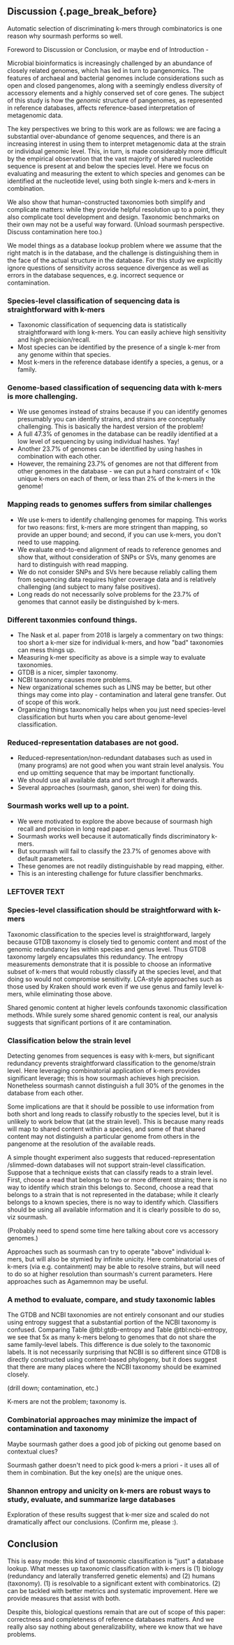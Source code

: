 ## Discussion {.page_break_before}

Automatic selection of discriminating k-mers through combinatorics is one
reason why sourmash performs so well.

Foreword to Discussion or Conclusion, or maybe end of Introduction -

Microbial bioinformatics is increasingly challenged by an abundance of
closely related genomes, which has led in turn to pangenomics. The
features of archaeal and bacterial genomes include considerations such
as open and closed pangenomes, along with a seemingly endless
diversity of accessory elements and a highly conserved set of core
genes. The subject of this study is how the _genomic_ structure of
pangenomes, as represented in reference databases, affects
reference-based interpretation of metagenomic data.

The key perspectives we bring to this work are as follows: we are
facing a substantial over-abundance of genome sequences, and there is
an increasing interest in using them to interpret metagenomic data at
the strain or individual genomic level. This, in turn, is made
considerably more difficult by the empirical observation that the vast
majority of shared nucleotide sequence is present at and below the
species level.  Here we focus on evaluating and measuring the extent
to which species and genomes can be identified at the nucleotide
level, using both single k-mers and k-mers in combination.

We also show that human-constructed taxonomies both simplify and
complicate matters: while they provide helpful resolution up to a point,
they also complicate tool development and design. Taxonomic benchmarks
on their own may not be a useful way forward.  (Unload sourmash perspective.
Discuss contamination here too.)

We model things as a database lookup problem where we assume that the
right match is in the database, and the challenge is distinguishing
them in the face of the actual structure in the database. For this
study we explicitly ignore questions of sensitivity across sequence
divergence as well as errors in the database sequences, e.g. incorrect
sequence or contamination.

### Species-level classification of sequencing data is straightforward with k-mers

* Taxonomic classification of sequencing data is statistically
  straightforward with long k-mers. You can easily achieve high
  sensitivity and high precision/recall.
* Most species can be identified by the presence of a single k-mer
  from any genome within that species.
* Most k-mers in the reference database identify a species, a genus,
  or a family.
  
### Genome-based classification of sequencing data with k-mers is more challenging.

* We use genomes instead of strains because if you can identify genomes
  presumably you can identify strains, and strains are conceptually
  challenging. This is basically the hardest version of the problem!
* A full 47.3% of genomes in the database can be readily identified at a
  low level of sequencing by using individual hashes. Yay!
* Another 23.7% of genomes can be identified by using hashes in combination
  with each other.
* However, the remaining 23.7% of genomes are not that different from
  other genomes in the database - we can put a hard constraint of <
  10k unique k-mers on each of them, or less than 2% of the k-mers in
  the genome!
  
### Mapping reads to genomes suffers from similar challenges

* We use k-mers to identify challenging genomes for mapping. This
  works for two reasons: first, k-mers are more stringent than
  mapping, so provide an upper bound; and second, if you can use k-mers,
  you don't need to use mapping.
* We evaluate end-to-end alignment of reads to reference genomes
  and show that, without consideration of SNPs or SVs, many genomes
  are hard to distinguish with read mapping.
* We do not consider SNPs and SVs here because reliably calling them
  from sequencing data requires higher coverage data and is relatively
  challenging (and subject to many false positives).
* Long reads do not necessarily solve problems for the 23.7% of genomes
  that cannot easily be distinguished by k-mers.
  
### Different taxonmies confound things.

* The Nask et al. paper from 2018 is largely a commentary on two
  things: too short a k-mer size for individual k-mers, and how
  "bad" taxonomies can mess things up.
* Measuring k-mer specificity as above is a simple way to evaluate taxonomies.
* GTDB is a nicer, simpler taxonomy.
* NCBI taxonomy causes more problems.
* New organizational schemes such as LINS may be better, but other things
  may come into play - contamination and lateral gene transfer. Out of scope
  of this work.
* Organizing things taxonomically helps when you just need species-level
  classification but hurts when you care about genome-level classification.
  
### Reduced-representation databases are not good.

* Reduced-representation/non-redundant databases such as used in (many
  programs) are not good when you want strain level analysis. You end up
  omitting sequence that may be important functionally.
* We should use all available data and sort through it afterwards.
* Several approaches (sourmash, ganon, shei wen) for doing this.

### Sourmash works well up to a point.

* We were motivated to explore the above because of sourmash high
  recall and precision in long read paper.
* Sourmash works well because it automatically finds discriminatory
  k-mers.
* But sourmash will fail to classify the 23.7% of genomes above with
  default parameters.
* These genomes are not readily distinguishable by read mapping, either.
* This is an interesting challenge for future classifier benchmarks.

### LEFTOVER TEXT

### Species-level classification should be straightforward with k-mers

Taxonomic classification to the species level is straightforward,
largely because GTDB taxonomy is closely tied to genomic content and
most of the genomic redundancy lies within species and genus
level. Thus GTDB taxonomy largely encapsulates this redundancy. The
entropy measurements demonstrate that it is possible to choose an
informative subset of k-mers that would robustly classify at the
species level, and that doing so would not compromise sensitivity.
LCA-style approaches such as those used by Kraken should work even if
we use genus and family level k-mers, while eliminating those above.

Shared genomic content at higher levels confounds taxonomic
classification methods. While surely some shared genomic content is
real, our analysis suggests that significant portions of it are
contamination.

### Classification below the strain level

Detecting genomes from sequences is easy with k-mers, but
significant redundancy prevents straightforward classification to the
genome/strain level. Here leveraging combinatorial application of
k-mers provides significant leverage; this is how sourmash achieves
high precision. Nonetheless sourmash cannot distinguish a full 30% of
the genomes in the database from each other.

Some implications are that it should be possible to use information
from both short and long reads to classify robustly to the species
level, but it is unlikely to work below that (at the strain level).
This is because many reads will map to shared content within a species,
and some of that shared content may not distinguish a particular
genome from others in the pangenome at the resolution of the available
reads.

A simple thought experiment also suggests that reduced-representation
/slimmed-down databases will not support strain-level classification.
Suppose that a technique exists that can classify reads to a strain
level.  First, choose a read that belongs to two or more different
strains; there is no way to identify which strain this belongs
to. Second, choose a read that belongs to a strain that is not
represented in the database; while it clearly belongs to a known
species, there is no way to identify which. Classifiers should be
using all available information and it is clearly possible to do so,
viz sourmash.

(Probably need to spend some time here talking about core vs accessory
genomes.)

Approaches such as sourmash can try to operate "above" individual
k-mers, but will also be stymied by infinite unicity. Here combinatorial
uses of k-mers (via e.g. containment) may be able to resolve strains,
but will need to do so at higher resolution than sourmash's current
parameters. Here approaches such as Agamemnon may be useful.

### A method to evaluate, compare, and study taxonomic lables

The GTDB and NCBI taxonomies are not entirely consonant and our
studies using entropy suggest that a substantial portion of the NCBI
taxonomy is confused. Comparing Table @tbl:gtdb-entropy and Table
@tbl:ncbi-entropy, we see that 5x as many k-mers belong to genomes
that do not share the same family-level labels.  This difference is
due solely to the taxonomic labels. It is not necessarily surprising
that NCBI is so different since GTDB is directly constructed using
content-based phylogeny, but it does suggest that there are many
places where the NCBI taxonomy should be examined closely.

(drill down; contamination, etc.)

K-mers are not the problem; taxonomy is.

### Combinatorial approaches may minimize the impact of contamination and taxonomy

Maybe sourmash gather does a good job of picking out genome based on
contextual clues?

Sourmash gather doesn't need to pick good k-mers a priori - it uses all
of them in combination. But the key one(s) are the unique ones.

### Shannon entropy and unicity on k-mers are robust ways to study, evaluate, and summarize large databases

Exploration of these results suggest that k-mer size and scaled do not
dramatically affect our conclusions. (Confirm me, please :).

## Conclusion



This is easy mode: this kind of taxonomic classification is "just" a
database lookup.  What messes up taxonomic classification with k-mers
is (1) biology (redundancy and laterally transferred genetic elements)
and (2) humans (taxonomy). (1) is resolvable to a significant extent
with combinatorics. (2) can be tackled with better metrics and
systematic improvement. Here we provide measures that assist with
both.

Despite this, biological questions remain that are out of scope of
this paper: correctness and completeness of reference databases matters.
And we really also say nothing about generalizability, where we know
that we have problems.
